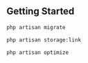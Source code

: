 
## Getting Started

```bash
php artisan migrate
```

```bash
php artisan storage:link
```

```bash
php artisan optimize
```
